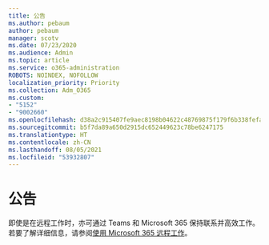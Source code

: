 ```yaml
---
title: 公告
ms.author: pebaum
author: pebaum
manager: scotv
ms.date: 07/23/2020
ms.audience: Admin
ms.topic: article
ms.service: o365-administration
ROBOTS: NOINDEX, NOFOLLOW
localization_priority: Priority
ms.collection: Adm_O365
ms.custom:
- "5152"
- "9002660"
ms.openlocfilehash: d38a2c915407fe9aec8198b04622c48769875f179f6b338fefae79e6b6332f2c
ms.sourcegitcommit: b5f7da89a650d2915dc652449623c78be6247175
ms.translationtype: HT
ms.contentlocale: zh-CN
ms.lasthandoff: 08/05/2021
ms.locfileid: "53932807"
---
```

# <a name="announcement"></a>公告

即使是在远程工作时，亦可通过 Teams 和 Microsoft 365 保持联系并高效工作。 若要了解详细信息，请参阅[使用 Microsoft 365 远程工作](https://aka.ms/remote-work)。